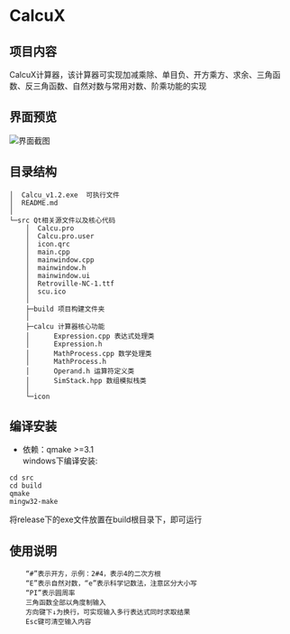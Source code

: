 # CalcuX
## 项目内容  
CalcuX计算器，该计算器可实现加减乘除、单目负、开方乘方、求余、三角函数、反三角函数、自然对数与常用对数、阶乘功能的实现

## 界面预览
![界面截图](https://github.com/A-PolarBear/CalcuX/blob/main/image/screenshot.png)
## 目录结构
````
│  Calcu_v1.2.exe  可执行文件
│  README.md 
│
└─src Qt相关源文件以及核心代码
    │  Calcu.pro
    │  Calcu.pro.user
    │  icon.qrc
    │  main.cpp
    │  mainwindow.cpp
    │  mainwindow.h
    │  mainwindow.ui
    │  Retroville-NC-1.ttf
    │  scu.ico
    │
    ├─build 项目构建文件夹
    │
    ├─calcu 计算器核心功能
    │      Expression.cpp 表达式处理类
    │      Expression.h
    │      MathProcess.cpp 数学处理类
    │      MathProcess.h
    │      Operand.h 运算符定义类
    │      SimStack.hpp 数组模拟栈类
    │
    └─icon
````

## 编译安装
+ 依赖：qmake >=3.1  
  windows下编译安装:

````
cd src
cd build
qmake
mingw32-make
````
将release下的exe文件放置在build根目录下，即可运行

## 使用说明
        “#”表示开方，示例：2#4，表示4的二次方根
	    “E”表示自然对数，“e”表示科学记数法，注意区分大小写
	    “PI”表示圆周率
        三角函数全部以角度制输入   
	    方向键下↓为换行，可实现输入多行表达式同时求取结果
        Esc键可清空输入内容
